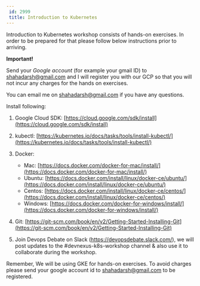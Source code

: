 ```yaml
---
 id: 2999
 title: Introduction to Kubernetes
---
```


Introduction to Kubernetes workshop consists of hands-on exercises. In order to be prepared for that please follow below instructions prior to arriving.

<strong>Important!</strong>

Send your <em>Google account</em> (for example your gmail ID) to shahadarsh@gmail.com
and I will register you with our GCP so that you will not incur any charges
for the hands on exercises.

You can email me on shahadarsh@gmail.com if you have any questions.

Install following:
1. Google Cloud SDK: [https://cloud.google.com/sdk/install](https://cloud.google.com/sdk/install)
2. kubectl: [https://kubernetes.io/docs/tasks/tools/install-kubectl/](https://kubernetes.io/docs/tasks/tools/install-kubectl/)
3. Docker:
    - Mac: [https://docs.docker.com/docker-for-mac/install/](https://docs.docker.com/docker-for-mac/install/)
    - Ubuntu: [https://docs.docker.com/install/linux/docker-ce/ubuntu/](https://docs.docker.com/install/linux/docker-ce/ubuntu/)
    - Centos: [https://docs.docker.com/install/linux/docker-ce/centos/](https://docs.docker.com/install/linux/docker-ce/centos/)
    - Windows: [https://docs.docker.com/docker-for-windows/install/](https://docs.docker.com/docker-for-windows/install/)
4. Git: [https://git-scm.com/book/en/v2/Getting-Started-Installing-Git](https://git-scm.com/book/en/v2/Getting-Started-Installing-Git)

5. Join Devops Debate on Slack (https://devopsdebate.slack.com/), we will post updates to the #devnexus-k8s-workshop channel & also use it to collaborate during the workshop.

Remember, We will be using GKE for hands-on exercises. To avoid charges please
send your google account id to shahadarsh@gmail.com to be registered.
